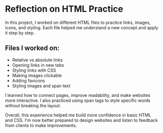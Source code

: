 # Reflection on HTML Practice

In this project, I worked on different HTML files to practice links, images, icons, and styling. Each file helped me understand a new concept and apply it step by step.

## Files I worked on:
- Relative vs absolute links
- Opening links in new tabs
- Styling links with CSS
- Making images clickable
- Adding favicons
- Styling images and span text

I learned how to connect pages, improve readability, and make websites more interactive. I also practiced using span tags to style specific words without breaking the layout.

Overall, this experience helped me build more confidence in basic HTML and CSS. I'm now better prepared to design websites and listen to feedback from clients to make improvements.
